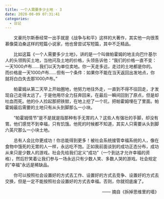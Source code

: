 ```yaml
---
title: 一个人需要多少土地 - 3
date: 2020-08-09 07:31:41
categories:
  - 日记
---
```


　　文豪托尔斯泰经常一出手就是《战争与和平》这样的大著作，其实他一向很羡慕像莫泊桑这样的短篇小说家，他也曾尝试写短篇，其中不乏精品。

　　比如这篇《一个人需要多少土地》，讲的是一个叫做帕霍姆的地主向巴什基尔人的头领购买土地，当他问及土地的价格，头领告诉他：“我们的价格一直不变：一天1000卢布……我们以天为单位卖地。你一天走多远，走过的土地都是你的。而价格是一天1000卢布……但有一个条件：如果你不能在当天返回出发地点，你就将白白失去那1000卢布。”

　　帕霍姆从第二天早上开始圈地，他努力地往外走，一直到不得不往回走，才发现自己走得太远了。于是他用尽全力狂奔回来，在最后一瞬间回到了原点，但是却吐血而死。他的仆人捡起那把铁锨，在地上挖了一个坑，把帕霍姆埋在了里面。帕霍姆最后需要的土地只有从头到脚那么一小块。

　　“帕霍姆情节”是不是就是指那种有手无胃的人？这些人有强壮的手脚，却没有胃。他们感觉不到幸福，只有饥饿。他死的时候都不知道，其实人只需要从头到脚六英尺那么一小块土地。

　　总有人会比你更成功！你总能得到更多！被社会系统接管幸福系统的人，像在食物中饿死的无胃的人一样，永远吃不饱。正如我前面谈到的成功正态分布，成功从来只是少数人的游戏。社会先给我们定义“成功”（一个到达才允许幸福的资格），然后狞笑着让我们参与一场永远只有少数人笑、多数人哭的游戏。社会规定的“幸福”永远是稀缺品。

　　你可以按照社会设置好的方式去工作、设置好的方式去竞争、设置好的方式去交换，但是一定不能按照社会设置好的方式去幸福。否则，你就彻底废了。

<p style="text-align: right;">—— 摘自《拆掉思维里的墙》</p>